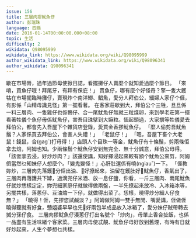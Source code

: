 ```yaml
---
issue: 156
title: 三層肉摎魷魚仔
author: 彭瑞珠
language: 四縣
date: 2016-01-14T00:00:00.000+08:00
topic: 生活
difficulty: 2
wikidata: Q98095999
wikidata_link: https://www.wikidata.org/wiki/Q98095999
author_wikidata_link: https://www.wikidata.org/wiki/Q98096341
author_wikidata: Q98096341
---
```

歇在市場脣，過年過節毋使掀日誌，看擺攤仔人賣麼个就知愛過麼个節日。
「來唷，買魚仔哦！拜尾牙，有拜有保庇！」
賣魚仔，哪有麼个好怪奇？擎一隻大鑊牯在市場擺臨時攤仔，賣現炸个南洋鯽、鯧魚，愛分人拜伯公，細婦人家仔个𠊎，有影係「山精毋識見怪」第一擺看著。
在客家莊歇到大，拜伯公个三牲，旦旦係一料三層肉、一隻雞仔也係鴨仔、合一尾魷魚仔無就三粒煠卵，來到學老莊第一擺看著牲儀个魚仔毋係魷魚仔，害吾目珠擘到大嫲粒。愐起頭過，大家擐等牲儀愛去拜伯公，都會先入吾屋下个雜貨店登錄，愛買金香摎魷魚仔。
「麼人偷剪吾魷魚鬚？人家係買去拜伯公，會害人失禮！」
「老鼠仔！」
「嗯，吾屋下畜个大老鼠！錢鼠，合(gagˋ)打毋得！」店頭人个目珠一等金，魷魚仔有十條鬚，剪兩條佢拿去焙，阿姆也知。少兩條鬚个魷魚仔安到無完全、無十分誠意，拜伯公毋得。「該𠊎拿去浸，好炒炒肉？」該還使講，知好擇浸起來較有額个魷魚公來剪，阿姆儕當然乜知妹仔人想麼个。「變鬼變怪！」心肝肚還係有嘵(ngiauˇ)一下。
「𠊎教妳炒，三層肉先落鑊𤐙分佢出油、𤐙好撩起來，油留在鑊肚好𤐙魷魚仔，香氣出了，三層肉再落鑊共下罅，過滴兜仔米酒、放一息仔鹽，你看，一斤三層肉、兩尾魷魚仔就炒恁樣定定，妳兜細家庭仔就做得做兩盤，一半先撩起來放冷、入冰箱冰等，另擺共樣，落蔥仔、豆油熻一下仔，就做得出菜了。恁樣，曉得炒分細人仔食無？」
「曉得！𠊎，先摎您試鹹淡？」阿姆做阿姆一雙手無閒、嘴愛講，𠊎做𠊎曉得聽就有好食，戇姐婆早早也先𤐙好兩包半成品放入冰箱了，愛分妹仔賊帶轉去搣分孫仔食。
三層肉摎魷魚仔湊蔥仔打出名號个「炒肉」，毋單止香合扯飯，也係一品盡有生活味緒个客家菜。三層肉毋使忒靚、魷魚仔毋好放到舊煙，有時有日就好炒起來，人生个夢想乜共樣。
